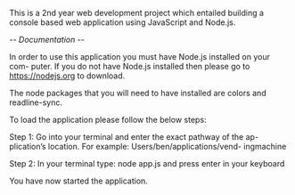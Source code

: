 This is a 2nd year web development project which entailed building a console based web application using JavaScript and Node.js.

*-- Documentation --*

In order to use this application you must have Node.js installed on your com-
puter. If you do not have Node.js installed then please go to https://nodejs.org
to download.

The node packages that you will need to have installed are colors and readline-sync.

To load the application please follow the below steps:

Step 1: Go into your terminal and enter the exact pathway of the ap-
plication’s location. For example: Users/ben/applications/vend-
ingmachine

Step 2: In your terminal type: node app.js and press
enter in your keyboard

You have now started the application.


